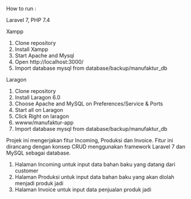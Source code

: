 How to run : 

Laravel 7, PHP 7.4

Xampp
1. Clone repository
2. Install Xampp
3. Start Apache and Mysql
4. Open http://localhost:3000/
5. Import database mysql from database/backup/manufaktur_db

Laragon
1. Clone repository
2. Install Laragon 6.0
3. Choose Apache and MySQL on Preferences/Service & Ports
4. Start all on Laragon
5. Click Right on laragon
6. wwww/manufaktur-app
7. Import database mysql from database/backup/manufaktur_db

Projek ini mengerjakan fitur Incoming, Produksi dan Invoice. Fitur ini dirancang dengan konsep CRUD menggunakan framework Laravel 7 dan MySQL sebagai database.

1. Halaman Incoming untuk input data bahan baku yang datang dari customer
2. Halaman Produksi untuk input data bahan baku yang akan diolah menjadi produk jadi
3. Halaman Invoice untuk input data penjualan produk jadi